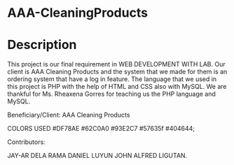 # AAA-CleaningProducts
# Description

This project is our final requirement in WEB DEVELOPMENT WITH LAB. Our client is AAA Cleaning Products and the system that we made for them is an ordering system that have a log in feature. The language that we used in this project is PHP with the help of HTML and CSS also with MySQL. We are thankful for Ms. Rheaxena Gorres for teaching us the PHP language and MySQL.

Beneficiary/Client:
AAA Cleaning Products

COLORS USED
#DF78AE
#62C0A0
#93E2C7
#57635f
#404644;

Contributors:

JAY-AR DELA RAMA
DANIEL LUYUN
JOHN ALFRED LIGUTAN.
